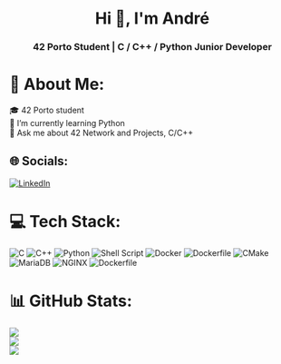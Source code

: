 <h1 align="center">Hi 👋, I'm André</h1>
<h3 align="center">42 Porto Student | C / C++ / Python Junior Developer</h3>

# 💫 About Me:
🎓 42 Porto student<br>🌱 I’m currently learning Python<br>💬 Ask me about 42 Network and Projects, C/C++


## 🌐 Socials:
[![LinkedIn](https://img.shields.io/badge/LinkedIn-%230077B5.svg?logo=linkedin&logoColor=white)](https://linkedin.com/in/https://www.linkedin.com/in/andremvsramos/) 

# 💻 Tech Stack:
![C](https://img.shields.io/badge/c-%2300599C.svg?style=for-the-badge&logo=c&logoColor=white) ![C++](https://img.shields.io/badge/c++-%2300599C.svg?style=for-the-badge&logo=c%2B%2B&logoColor=white) ![Python](https://img.shields.io/badge/python-3670A0?style=for-the-badge&logo=python&logoColor=ffdd54) ![Shell Script](https://img.shields.io/badge/shell_script-%23121011.svg?style=for-the-badge&logo=gnu-bash&logoColor=white) ![Docker](https://img.shields.io/badge/docker-%23121011.svg?style=for-the-badge&logo=docker&logoColor=light_blue) ![Dockerfile](https://img.shields.io/badge/dockerfile-%23121011.svg?style=for-the-badge&logo=docker&logoColor=light_blue) ![CMake](https://img.shields.io/badge/CMake-%23008FBA.svg?style=for-the-badge&logo=cmake&logoColor=white) ![MariaDB](https://img.shields.io/badge/mariadb-%23316192.svg?style=for-the-badge&logo=mariadb&logoColor=white) ![NGINX](https://img.shields.io/badge/nginx-%23316192.svg?style=for-the-badge&logo=nginx&logoColor=white) ![Dockerfile](https://img.shields.io/badge/wordpress-%23316192.svg?style=for-the-badge&logo=wordpress&logoColor=light_blue)
# 📊 GitHub Stats:
![](https://github-readme-stats.vercel.app/api?username=andremvsramos&theme=onedark&hide_border=false&include_all_commits=true&count_private=true)<br/>
![](https://github-readme-streak-stats.herokuapp.com/?user=andremvsramos&theme=onedark&hide_border=false)<br/>
![](https://github-readme-stats.vercel.app/api/top-langs/?username=andremvsramos&theme=onedark&hide_border=false&include_all_commits=true&count_private=true&layout=compact)
